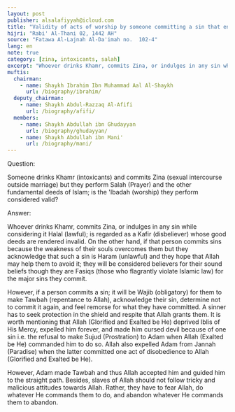 ```yaml
---
layout: post
publisher: alsalafiyyah@icloud.com
title: "Validity of acts of worship by someone committing a sin that entails executing the Hadd"
hijri: "Rabi' Al-Thani 02, 1442 AH"
source: "Fatawa Al-Lajnah Al-Da'imah no.  102-4"
lang: en
note: true
category: [zina, intoxicants, salah]
excerpt: "Whoever drinks Khamr, commits Zina, or indulges in any sin while considering it Halal (lawful); is regarded as a Kafir (disbeliever) whose good deeds are rendered invalid."
muftis:
  chairman: 
    - name: Shaykh Ibrahim Ibn Muhammad Aal Al-Shaykh
      url: /biography/ibrahim/
  deputy_chairman:
    - name: Shaykh Abdul-Razzaq Al-Afifi
      url: /biography/afifi/
  members: 
    - name: Shaykh Abdullah ibn Ghudayyan
      url: /biography/ghudayyan/
    - name: Shaykh Abdullah ibn Mani'
      url: /biography/mani/
---
```


Question:

Someone drinks Khamr (intoxicants) and commits Zina (sexual intercourse outside marriage) but they perform Salah (Prayer) and the other fundamental deeds of Islam; is the 'Ibadah (worship) they perform considered valid?

Answer:

Whoever drinks Khamr, commits Zina, or indulges in any sin while considering it Halal (lawful); is regarded as a Kafir (disbeliever) whose good deeds are rendered invalid. On the other hand, if that person commits sins because the weakness of their souls overcomes them but they acknowledge that such a sin is Haram (unlawful) and they hope that Allah may help them to avoid it; they will be considered believers for their sound beliefs though they are Fasiqs (those who flagrantly violate Islamic law) for the major sins they commit. 

However, if a person commits a sin; it will be Wajib (obligatory) for them to make Tawbah (repentance to Allah), acknowledge their sin, determine not to commit it again, and feel remorse for what they have committed. A sinner has to seek protection in the shield and respite that Allah grants them. It is worth mentioning that Allah (Glorified and Exalted be He) deprived Iblis of His Mercy, expelled him forever, and made him cursed devil because of one sin i.e. the refusal to make Sujud (Prostration) to Adam when Allah (Exalted be He) commanded him to do so. Allah also expelled Adam from Jannah (Paradise) when the latter committed one act of disobedience to Allah (Glorified and Exalted be He).

However, Adam made Tawbah and thus Allah accepted him and guided him to the straight path. Besides, slaves of Allah should not follow tricky and malicious attitudes towards Allah. Rather, they have to fear Allah, do whatever He commands them to do, and abandon whatever He commands them to abandon.
